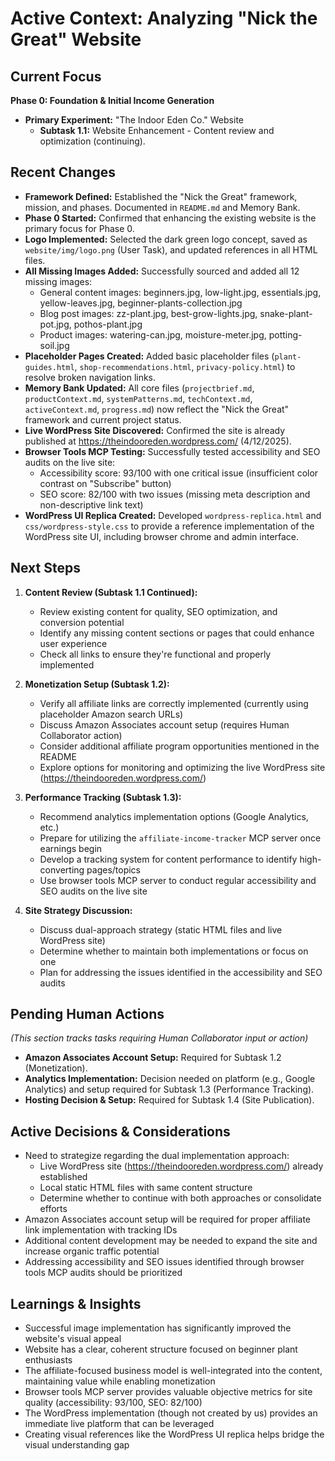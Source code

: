 # Active Context: Analyzing "Nick the Great" Website

## Current Focus

**Phase 0: Foundation & Initial Income Generation**
*   **Primary Experiment:** "The Indoor Eden Co." Website
    *   **Subtask 1.1:** Website Enhancement - Content review and optimization (continuing).

## Recent Changes

- **Framework Defined:** Established the "Nick the Great" framework, mission, and phases. Documented in `README.md` and Memory Bank.
- **Phase 0 Started:** Confirmed that enhancing the existing website is the primary focus for Phase 0.
- **Logo Implemented:** Selected the dark green logo concept, saved as `website/img/logo.png` (User Task), and updated references in all HTML files.
- **All Missing Images Added:** Successfully sourced and added all 12 missing images:
  * General content images: beginners.jpg, low-light.jpg, essentials.jpg, yellow-leaves.jpg, beginner-plants-collection.jpg
  * Blog post images: zz-plant.jpg, best-grow-lights.jpg, snake-plant-pot.jpg, pothos-plant.jpg
  * Product images: watering-can.jpg, moisture-meter.jpg, potting-soil.jpg
- **Placeholder Pages Created:** Added basic placeholder files (`plant-guides.html`, `shop-recommendations.html`, `privacy-policy.html`) to resolve broken navigation links.
- **Memory Bank Updated:** All core files (`projectbrief.md`, `productContext.md`, `systemPatterns.md`, `techContext.md`, `activeContext.md`, `progress.md`) now reflect the "Nick the Great" framework and current project status.
- **Live WordPress Site Discovered:** Confirmed the site is already published at https://theindooreden.wordpress.com/ (4/12/2025).
- **Browser Tools MCP Testing:** Successfully tested accessibility and SEO audits on the live site:
  * Accessibility score: 93/100 with one critical issue (insufficient color contrast on "Subscribe" button)
  * SEO score: 82/100 with two issues (missing meta description and non-descriptive link text)
- **WordPress UI Replica Created:** Developed `wordpress-replica.html` and `css/wordpress-style.css` to provide a reference implementation of the WordPress site UI, including browser chrome and admin interface.

## Next Steps

1.  **Content Review (Subtask 1.1 Continued):**
    * Review existing content for quality, SEO optimization, and conversion potential
    * Identify any missing content sections or pages that could enhance user experience
    * Check all links to ensure they're functional and properly implemented

2.  **Monetization Setup (Subtask 1.2):**
    * Verify all affiliate links are correctly implemented (currently using placeholder Amazon search URLs)
    * Discuss Amazon Associates account setup (requires Human Collaborator action)
    * Consider additional affiliate program opportunities mentioned in the README
    * Explore options for monitoring and optimizing the live WordPress site (https://theindooreden.wordpress.com/)

3.  **Performance Tracking (Subtask 1.3):**
    * Recommend analytics implementation options (Google Analytics, etc.)
    * Prepare for utilizing the `affiliate-income-tracker` MCP server once earnings begin
    * Develop a tracking system for content performance to identify high-converting pages/topics
    * Use browser tools MCP server to conduct regular accessibility and SEO audits on the live site

4.  **Site Strategy Discussion:**
    * Discuss dual-approach strategy (static HTML files and live WordPress site)
    * Determine whether to maintain both implementations or focus on one
    * Plan for addressing the issues identified in the accessibility and SEO audits

## Pending Human Actions

*(This section tracks tasks requiring Human Collaborator input or action)*
-   **Amazon Associates Account Setup:** Required for Subtask 1.2 (Monetization).
-   **Analytics Implementation:** Decision needed on platform (e.g., Google Analytics) and setup required for Subtask 1.3 (Performance Tracking).
-   **Hosting Decision & Setup:** Required for Subtask 1.4 (Site Publication).

## Active Decisions & Considerations

- Need to strategize regarding the dual implementation approach:
  * Live WordPress site (https://theindooreden.wordpress.com/) already established
  * Local static HTML files with same content structure
  * Determine whether to continue with both approaches or consolidate efforts
- Amazon Associates account setup will be required for proper affiliate link implementation with tracking IDs
- Additional content development may be needed to expand the site and increase organic traffic potential
- Addressing accessibility and SEO issues identified through browser tools MCP audits should be prioritized

## Learnings & Insights

- Successful image implementation has significantly improved the website's visual appeal
- Website has a clear, coherent structure focused on beginner plant enthusiasts
- The affiliate-focused business model is well-integrated into the content, maintaining value while enabling monetization
- Browser tools MCP server provides valuable objective metrics for site quality (accessibility: 93/100, SEO: 82/100)
- The WordPress implementation (though not created by us) provides an immediate live platform that can be leveraged
- Creating visual references like the WordPress UI replica helps bridge the visual understanding gap
